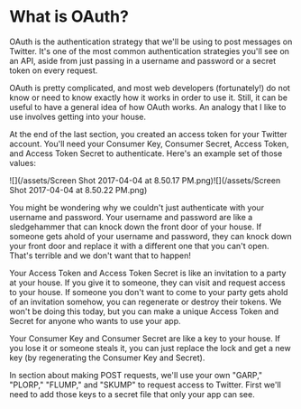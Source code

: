 # What is OAuth?

OAuth is the authentication strategy that we'll be using to post messages on Twitter. It's one of the most common authentication strategies you'll see on an API, aside from just passing in a username and password or a secret token on every request.

OAuth is pretty complicated, and most web developers \(fortunately!\) do not know or need to know exactly how it works in order to use it. Still, it can be useful to have a general idea of how OAuth works. An analogy that I like to use involves getting into your house.

At the end of the last section, you created an access token for your Twitter account. You'll need your Consumer Key, Consumer Secret, Access Token, and Access Token Secret to authenticate. Here's an example set of those values:

![](/assets/Screen Shot 2017-04-04 at 8.50.17 PM.png)![](/assets/Screen Shot 2017-04-04 at 8.50.22 PM.png)

You might be wondering why we couldn't just authenticate with your username and password. Your username and password are like a sledgehammer that can knock down the front door of your house. If someone gets ahold of your username and password, they can knock down your front door and replace it with a different one that you can't open. That's terrible and we don't want that to happen!

Your Access Token and Access Token Secret is like an invitation to a party at your house. If you give it to someone, they can visit and request access to your house. If someone you don't want to come to your party gets ahold of an invitation somehow, you can regenerate or destroy their tokens. We won't be doing this today, but you can make a unique Access Token and Secret for anyone who wants to use your app.

Your Consumer Key and Consumer Secret are like a key to your house. If you lose it or someone steals it, you can just replace the lock and get a new key \(by regenerating the Consumer Key and Secret\).

In section about making POST requests, we'll use your own "GARP," "PLORP," "FLUMP," and "SKUMP" to request access to Twitter. First we'll need to add those keys to a secret file that only your app can see.

